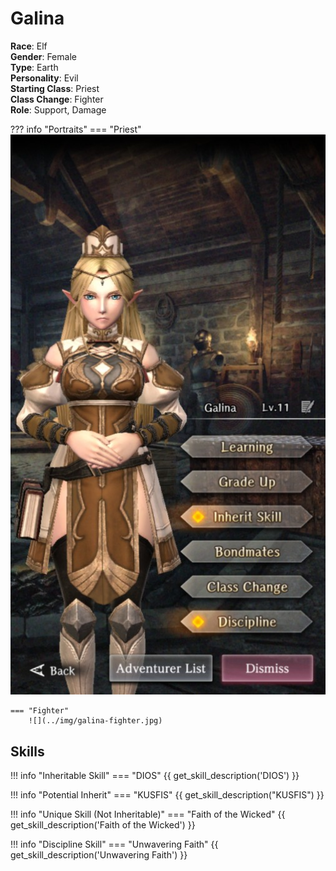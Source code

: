 # Galina

**Race**: Elf  
**Gender**: Female  
**Type**: Earth  
**Personality**: Evil  
**Starting Class**: Priest  
**Class Change**: Fighter  
**Role**: Support, Damage

??? info "Portraits"
    === "Priest"
        ![](../img/galina-priest.jpg)

    === "Fighter"
        ![](../img/galina-fighter.jpg)

## Skills

!!! info "Inheritable Skill"
    === "DIOS"
        {{ get_skill_description('DIOS') }}

!!! info "Potential Inherit"
    === "KUSFIS"
        {{ get_skill_description("KUSFIS") }}

!!! info "Unique Skill (Not Inheritable)"
    === "Faith of the Wicked"
        {{ get_skill_description('Faith of the Wicked') }}
        
!!! info "Discipline Skill"
    === "Unwavering Faith"
        {{ get_skill_description('Unwavering Faith') }}
